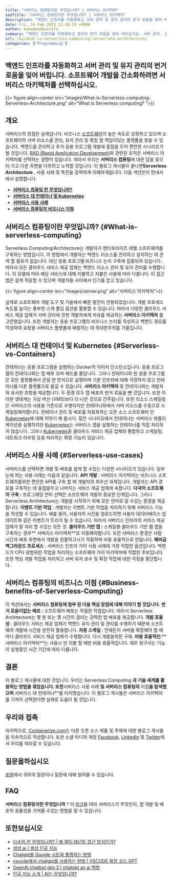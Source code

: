```yaml
---
title: "서버리스 컴퓨팅이란 무엇입니까? | 서버리스 아키텍처" 
seoTitle: "서버리스 컴퓨팅이란 무엇입니까? | 서버리스 아키텍처" 
description: "백엔드 인프라를 자동화하고 서버 관리 및 유지 관리의 번거 로움을 잊어 버리십시오. 소프트웨어 개발을 간소화하려면 서버리스 아키텍처를 선택하십시오." 
date: Fri, 24 Feb 2023 12:48:19 +0000
author: muhammadmustafa
summary: "백엔드 인프라를 자동화하고 관리의 번거 로움을 잊어 버리십시오. 서버 유지. 소프트웨어 개발을 간소화하려면 서버리스 아키텍처를 선택하십시오." 
url: /ko/what-is-serverless-computing-serverless-architecture/
categories: ['Programming']
---
```


## 백엔드 인프라를 자동화하고 서버 관리 및 유지 관리의 번거 로움을 잊어 버립니다. 소프트웨어 개발을 간소화하려면 서버리스 아키텍처를 선택하십시오.

{{< figure align=center src="images/What-is-Serverless-computing-Serverless-Architecture.png" alt="What is Serverless computing? ">}}


## 개요
서버리스의 장점은 실제입니다. 비즈니스 [소프트웨어][1]이 높은 속도로 성장하고 있으며 소프트웨어의 서버 리소스를 관리, 유지 관리 및 확장 할 책임이있는 플랫폼을 찾을 수 있습니다. 백엔드를 관리하고 추가 응용 프로그램 개발에 중점을 두어 편안한 시나리오가 될 것입니다. [RAD (Rapid Application Development)][2]와 관련된 조직은 서버리스 아키텍처를 선택하는 경향이 있습니다. 따라서 우리는 **서버리스 컴퓨팅**에 대한 답을 찾으러 가고 다른 측면을 다루려고 노력할 것입니다. 이 블로그 게시물이 끝나면**Serverless Architecture** , 사용 사례 및 특전을 강력하게 이해하게됩니다.
다음 섹션은이 안내서에서 설명합니다.
* **[서버리스 컴퓨팅 란 무엇입니까?][3]** 
* [ **서버리스 대 컨테이너 및 Kubernetes** ][4]
* **[서버리스 사용 사례][5]** 
* **[서버리스 컴퓨팅의 비즈니스 이점][6]** 

## 서버리스 컴퓨팅이란 무엇입니까? {#What-is-serverless-computing}

Serverless Computing/Architecture는 개발자가 엔터프라이즈 레벨 소프트웨어를 구축하는 방법입니다. 이 방법에서 개발자는 백엔드 리소스를 관리하고 설치하는 데 관여 할 필요가 없습니다. 대신 응용 프로그램 비즈니스 논리 구축에 집중되어 있습니다. 따라서 모든 클라우드 서비스 제공 업체는 백엔드 리소스 관리 및 유지 관리를 수행합니다. 이 모델에 따라 해당 서비스에 대해 지불하고 지불은 사용에 따라 다릅니다. 이 접근법은 쉽게 적응할 수 있으며 개발자들 사이에서 인기를 얻고 있습니다.

{{< figure align=center src="images/server.png" alt="서버리스 아키텍처">}}

실제로 소프트웨어 개발 도구 및 기술에서 빠른 발전이 관찰되었습니다. 개발 프로세스 속도를 높이는 풍부한 스캐 폴딩 옵션을 활용할 수 있습니다. 따라서 다양한 클라우드 서비스 제공 업체가 서버 관리에 관한 개발자에게 자유를 제공하는 **서버리스 아키텍처** 를 고안했습니다. 또한 개발자는 응용 프로그램의 비즈니스 논리를 작성하고 백엔드 경로를 작성하여 요청을 서버리스 플랫폼에 매핑하는 데 최대한주의를 기울입니다.

## 서버리스 대 컨테이너 및 Kubernetes {#Serverless-vs-Containers}

컨테이너는 응용 프로그램을 실행하는 Docker의 이미지 인스턴스입니다. 응용 프로그램의 컨테이너화는 앱 배포 오버 헤드를 줄입니다. 그러나 컨테이너화 된 응용 프로그램은 모든 플랫폼에서 균일 한 방식으로 실행되며 기본 인프라에 대해 걱정하지 않고 컨테이너를 다른 플랫폼으로 옮길 수 있습니다.
**서버리스 아키텍처** 및 컨테이너화는 개발자와 유사한 조항을 제공합니다. 두 환경 모두 앱 배포의 번거 로움을 뺀 것입니다. 또한 이러한 생태계는 가상 머신 (VMS)보다 더 나은 것으로 간주됩니다. 또한 리소스 스케일링은 서버리스의 사용을 기준으로 수행되지만 컨테이너화에서 서버 리소스를 수동으로 스케일링해야합니다.
컨테이너 관리 및 배포를 자동화하는 오픈 소스 소프트웨어 인 [Kubernetes][7]에 대해 이야기 해 봅시다. 많은 시나리오에서 컨테이너는 서버리스 애플리케이션을 실행하지만 [Kubernetes][7]는 서버리스 앱을 실행하는 컨테이너를 직접 처리하지 않습니다. 그러나 [Kubernetes][7]을 클라우드 서비스 제공 업체와 통합하고 스케일링, 네트워크 라우팅 등을 처리하는 확장 기능이 있습니다.

## 서버리스 사용 사례 {#Serverless-use-cases}

서버리스를 선택하면 개발 및 배포를 쉽게 할 수있는 다양한 시나리오가 있습니다. 일부 눈에 띄는 사용 사례는 다음과 같습니다.
**API 개발** : 서버리스 아키텍처는 비즈니스 소프트웨어를위한 편안한 API를 구축 할 때 개발자의 최우선 과제입니다. 개발자는 API 경로를 구축하는 데 중점을두고 나머지는 서비스 제공 업체에 속합니다.
**다국어 소프트웨어 구축 :**  프로그래밍 언어 선택은 소프트웨어 개발의 중요한 단계입니다. 그러나 Serverless Architecture는 개발을 시작하기 위해 모든 언어로 갈 수있는 환경을 제공합니다.
**이벤트 기반 작업** : 개발자는 이벤트 기반 작업을 처리하기 위해 서버리스 기능을 작성할 수 있습니다. 예를 들어, 사용자의 사진을 업로드하면 사용자 데이터베이스 업데이트와 같은 이벤트가 트리거 될 수 있습니다. 따라서 서버리스 인프라의 서비스 제공 업체가 잘 처리 할 수있는 모든 것.
**클라우드 기반 앱 :** 스케일블 클라우드 기반 웹 앱을 구축하는 경우** 서버리스 아키텍처**로 이동해야합니다. 또한 서버리스 환경은 사람 시간과 배포 측면에서 개발을 원활하고시기 적절하며 비용 효율적으로 만듭니다.
**헤비급 백그라운드 프로세스** : 서버리스 인프라 가이 사용 사례에 가장 적합한 옵션입니다. 백엔드가 CPU 광범위한 작업을 처리하는 소프트웨어 가이 아키텍처에 적합한 후보입니다. 또한 핵심 개발 작업을 처리하고 서버 유지 보수 및 확장 작업에 대한 걱정을 중단합니다.

## 서버리스 컴퓨팅의 비즈니스 이점 {#Business-benefits-of-Serverless-Computing}

이 섹션에서는 **서버리스 컴퓨팅에 첨부 된 다음 핵심 장점에 대해 이야기 할 것입니다.** 
**번거 로움이없는 배포 :**  소프트웨어 배포는 적절한 작업입니다. 따라서 Serverless Architecture는 몇 분 또는 몇 시간이 걸리는 강력한 앱 배포를 제공합니다.
**개발 효율성** : 클라우드 서비스 제공 업체가 백엔드 유지 관리 및 관리를 수행하기 때문에 소프트웨어 개발에 시간을 완전히 활용합니다.
**자동 스케일** : 언제든지 서버를 확장해야 할 때마다 클라우드 서비스 제공 업체가 수행합니다. 다시 개발을위한 구제.
**비용 효율적인**:**  서버리스 아키텍처**는 사용시 만 지불 할 때만 비용 효율적입니다. 재무 청구서는 기능이 실행중인 시간 기간에 따라 다릅니다.

## 결론
이 블로그 게시물에 대한 것입니다. 우리는 Serverless Computing **과 기술 세계를 활용하는 방법을 겪었습니다. 또한**서버리스 사용 사례 **및 서버리스 컴퓨팅의** 이점**을 탐색했으며** 서버리스 대 컨테이너**를 터치했습니다. 이 블로그 게시물은 서버리스 아키텍처를 기꺼이 선택한다면 실제로 도움이 될 것입니다.

## 우리와 접촉
마지막으로, [Containerize.com][8]는 다른 오픈 소스 제품 및 주제에 대한 블로그 게시물을 지속적으로 작성합니다. 또한 소셜 미디어 계정 [Facebook][9], [LinkedIn][10] 및 [Twitter][11]에서 우리를 따라갈 수 있습니다.

## 질문을하십시오
[포럼][12]에서 귀하의 질문이나 질문에 대해 알려줄 수 있습니다.

## FAQ
**서버리스 컴퓨팅이란 무엇입니까** ?
이 [링크][3]를 따라 서버리스가 무엇인지, 앱 개발 및 배포의 효율성을 가져올 수있는 방법을 알 수 있습니다.

## 또한보십시오
  * [다수의 란 무엇입니까? | 왜 멀티 테넌트 접근 방식인가?][13]
  * [생성 ai | 생성 인공 지능][14]
  * [Chatgpt를 Google 시트와 통합하는 방법][15]
  * [vscode에서 chatgpt를 사용하는 방법 | VSCODE 확장 코드 GPT][16]
  * [OpenAi chatbot gpt-3 | chatgpt an ai 혁명][17]
  * [인공 지능 소개 | AI는 무엇입니까?][18]



[1]: https://products.containerize.com/
[2]: https://products.containerize.com/rad/
[3]: #What-is-serverless-computing
[4]: #Serverless-vs-Containers
[5]: #Serverless-use-cases
[6]: #Business-benefits-of-Serverless-Computing
[7]: https://products.containerize.com/devops/kubernetes/
[8]: https://www.containerize.com/
[9]: https://web.facebook.com/containerize
[10]: https://www.linkedin.com/company/containerize/
[11]: https://twitter.com/containerize_co
[12]: https://forum.containerize.com/
[13]: https://blog.containerize.com/programming/what-is-multitenancy-why-a-multi-tenant-approach-2/
[14]: https://blog.containerize.com/artificial-intelligence/what-is-generative-ai-generative-artificial-intelligence/
[15]: https://blog.containerize.com/artificial-intelligence/integrate-chatgpt-with-google-sheets/
[16]: https://blog.containerize.com/artificial-intelligence/how-to-use-chatgpt-in-vscode-the-vscode-extension-codegpt/
[17]: https://blog.containerize.com/artificial-intelligence/what-is-openai-chatbot-gpt-3-chatgpt-an-ai-revolution/
[18]: https://blog.containerize.com/artificial-intelligence/an-introduction-to-artificial-intelligence-what-is-ai/
